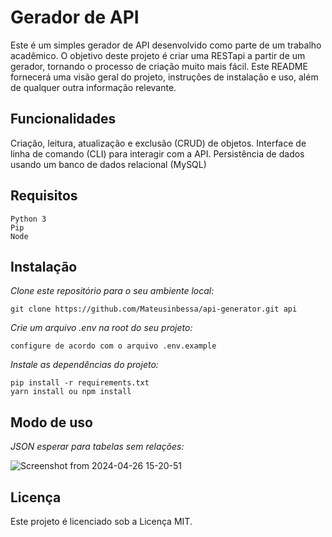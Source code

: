 # Gerador de API

Este é um simples gerador de API desenvolvido como parte de um trabalho acadêmico. O objetivo deste projeto é criar uma RESTapi a partir de um gerador, tornando o processo de criação muito mais fácil. Este README fornecerá uma visão geral do projeto, instruções de instalação e uso, além de qualquer outra informação relevante.

## Funcionalidades

Criação, leitura, atualização e exclusão (CRUD) de objetos.
Interface de linha de comando (CLI) para interagir com a API.
Persistência de dados usando um banco de dados relacional (MySQL)

## Requisitos

    Python 3
    Pip
    Node

## Instalação

*Clone este repositório para o seu ambiente local:*

    git clone https://github.com/Mateusinbessa/api-generator.git api

*Crie um arquivo .env na root do seu projeto:*

    configure de acordo com o arquivo .env.example

*Instale as dependências do projeto:*

    pip install -r requirements.txt
    yarn install ou npm install

## Modo de uso

*JSON esperar para tabelas sem relações:*

![Screenshot from 2024-04-26 15-20-51](https://github.com/Mateusinbessa/api-generator/assets/130805657/ab5ff29e-d3e5-4a46-b701-d8faab300bb9)

    
    

## Licença

Este projeto é licenciado sob a Licença MIT.
